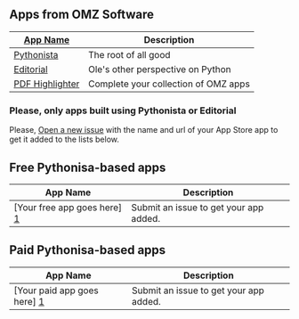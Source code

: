 Apps from OMZ Software
----------------------

| [App Name]          | Description | 
| ------------------- | ----------- | 
| [Pythonista][]      | The root of all good |
| [Editorial][]       | Ole's other perspective on Python    |
| [PDF Highlighter][] | Complete your collection of OMZ apps |

### Please, only apps built using Pythonista or Editorial
Please, [Open a new issue][1] with the name and url of your App Store app to get it added to the lists below.

Free Pythonisa-based apps
-------------------------
| App Name           | Description   | 
| -------------      | ------------- | 
| [Your free app goes here] [1] | Submit an issue to get your app added. |


Paid Pythonisa-based apps
-------------------------

| App Name           | Description   | 
| -------------      | ------------- | 
| [Your paid app goes here] [1] | Submit an issue to get your app added. |

[1]: https://github.com/Pythonista-Tools/Pythonista-Tools/issues/new
[App Name]: http://omz-software.com
[Pythonista]: http://omz-software.com/pythonista
[Editorial]: http://omz-software.com/editorial
[PDF Highlighter]: http://omz-software.com/highlighter
